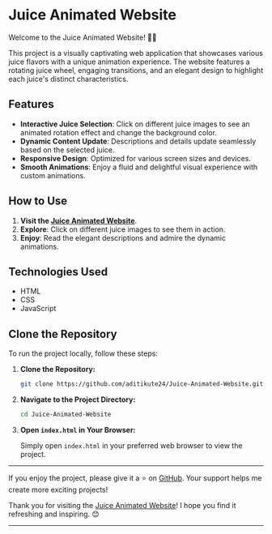 # Juice Animated Website

Welcome to the Juice Animated Website! 🍹✨

This project is a visually captivating web application that showcases various juice flavors with a unique animation experience. The website features a rotating juice wheel, engaging transitions, and an elegant design to highlight each juice's distinct characteristics.

## Features

- **Interactive Juice Selection**: Click on different juice images to see an animated rotation effect and change the background color.
- **Dynamic Content Update**: Descriptions and details update seamlessly based on the selected juice.
- **Responsive Design**: Optimized for various screen sizes and devices.
- **Smooth Animations**: Enjoy a fluid and delightful visual experience with custom animations.

## How to Use

1. **Visit the [Juice Animated Website](https://aditikute24.github.io/Juice-Animated-Website/)**.
2. **Explore**: Click on different juice images to see them in action.
3. **Enjoy**: Read the elegant descriptions and admire the dynamic animations.

## Technologies Used

- HTML
- CSS
- JavaScript

## Clone the Repository

To run the project locally, follow these steps:

1. **Clone the Repository:**

   ```bash
   git clone https://github.com/aditikute24/Juice-Animated-Website.git
   ```

2. **Navigate to the Project Directory:**

   ```bash
   cd Juice-Animated-Website
   ```

3. **Open `index.html` in Your Browser:**

   Simply open `index.html` in your preferred web browser to view the project.
   
---

If you enjoy the project, please give it a ⭐ on [GitHub](https://github.com/aditikute24/Juice-Animated-Website). Your support helps me create more exciting projects!

Thank you for visiting the [Juice Animated Website](https://aditikute24.github.io/Juice-Animated-Website/)! I hope you find it refreshing and inspiring. 😊

---
